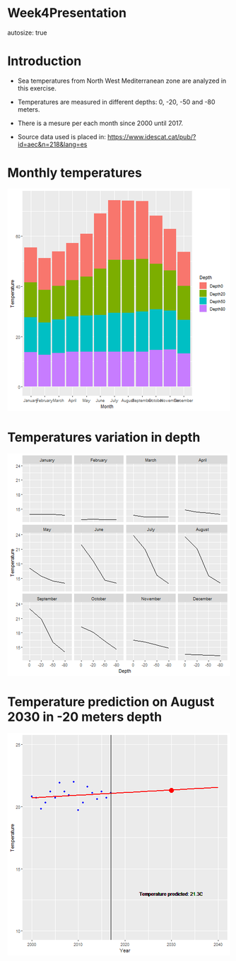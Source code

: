 Week4Presentation
========================================================
autosize: true

Introduction
========================================================

- Sea temperatures from North West Mediterranean zone are analyzed in this exercise.

- Temperatures are measured in different depths: 0, -20, -50 and -80 meters.

- There is a mesure per each month since 2000 until 2017.

- Source data used is placed in: https://www.idescat.cat/pub/?id=aec&n=218&lang=es

Monthly temperatures
========================================================


![plot of chunk unnamed-chunk-1](Week4Presentation-figure/unnamed-chunk-1-1.png)



Temperatures variation in depth
========================================================

![plot of chunk unnamed-chunk-2](Week4Presentation-figure/unnamed-chunk-2-1.png)

Temperature prediction on August 2030 in -20 meters depth
========================================================
![plot of chunk unnamed-chunk-3](Week4Presentation-figure/unnamed-chunk-3-1.png)
